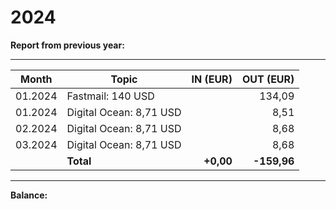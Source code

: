 # 2024

**Report from previous year:** 

---

| Month   | Topic                                               | IN (EUR)      | OUT (EUR)     |
| ------- | --------------------------------------------------- | ------------: | ------------: |
| 01.2024 | Fastmail: 140 USD                                   |               |        134,09 |
| 01.2024 | Digital Ocean: 8,71 USD                             |               |          8,51 |
| 02.2024 | Digital Ocean: 8,71 USD                             |               |          8,68 |
| 03.2024 | Digital Ocean: 8,71 USD                             |               |          8,68 |
|         | **Total**                                           | **+0,00**     | **-159,96**   |


---

**Balance:** 
